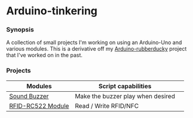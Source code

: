 # Arduino-tinkering

### Synopsis
A collection of small projects I'm working on using an Arduino-Uno and various modules. This is a derivative off my [Arduino-rubberducky](https://github.com/dozmert/Arduino-rubberducky) project that I've worked on in the past.

### Projects

| Modules                                                                                                       | Script capabilities               |     |
| ------------------------------------------------------------------------------------------------------------- | --------------------------------- | --- |
| [Sound Buzzer](https://github.com/dozmert/Arduino-tinkering/blob/main/Sound-buzzer/Sound-buzzer.md)           | Make the buzzer play when desired |     |
| [RFID-RC522 Module](https://github.com/dozmert/Arduino-tinkering/blob/main/RFID-RC522%20Module/Rfid-rc522.md) | Read / Write RFID/NFC             |     |
